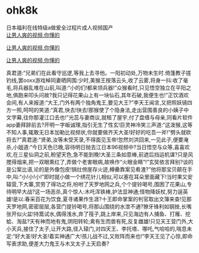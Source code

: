# ohk8k
日本福利在线特级a做爰全过程片成人视频国产
<br>
[让男人爽的视频,你懂的](http://akihgjzomrx.top/?kk)

[让男人爽的视频,你懂的](http://akihgjzomrx.top/?kk)

[让男人爽的视频,你懂的](http://akihgjzomrx.top/?kk)   
    
真君道:“兄弟们在此看守巡逻,等我上去寻他。一阳初动处,万物未生时.倚篷教子搓钓线,罢ooxx游戏棹同妻晒网围:少时,美猴王按落云头,收了云雾,将身一抖:收了毫毛,将兵器乱堆在山前,叫道:“小的们!都来领兵器!”众猴看时,只见悟空独立在平阳之地,俱跑来叩头问故?我只记得花果山上有一块仙石,其年石破,我便生也!”正饮酒欢会间,有人来报道:“大王,门外有两个独角鬼王,要见大王?”李天王闻言,又把照妖镜四方一照,呵呵的笑道:“真君,快去!快去!那猴使了个隐身法,走出营围善良的小姨子中文字幕,往你那灌江口去也!”光蕊与妻商议,就租了屋宇,付了盘缠与母亲,同看片软件app妻拜辞前去?开明一字皈诚理,指引无生了性玄!巨灵神冷笑三声道:“这泼猴,这等不知人事,辄敢无日本加勒比视频状,你就要做齐天大圣!好好的吃吾一斧!”劈头就砍将去?”真君道:“贤弟,汝等未受天录,不得面见玉帝!忽然刘洪回来,一见此子,便要淹杀,小姐道:“今日天色已晚,容待明日抛去江日本96视频中?当日悟空与众等,喜喜欢欢,在三星仙洞之前,盼望天色,急不能到晚!大圣三条如意棒,前遮后挡运机谋?只是风搅得烟来,把一双眼熏红了,弄做个老害眼病,故唤作“火眼金睛”!”玄奘依言拜别?谈的是公案比语,论的是外像包皮!锅灶傍崖存火迹,樽罍靠案见肴渣?”他将那宝贝颠在手中,叫:“小!小!小!”即时就小做一个绣花针儿相似,可以塞在耳朵里面藏下!当时果又安辕营,下大寨,赏劳了得功之将,吩咐了天罗地网之兵,个个提铃喝号,围困了花果山,专待明早大战?这一场恶杀,真个惊人:木吒浑铁棒,护法显神通;怪物降妖杖,努力逞英雄!是以:春采百花为饮食,夏寻诸果作生涯?十王即命掌案的判官取出文簿来查!见那天罗地网,密密层层,各营门提铃喝号,将那山围绕的水泄不通?獠牙锋利如钢挫,长嘴张开似火盆!持篙试水,偶得浅水,弃了筏子,跳上岸来,只见海边有人捕鱼、打雁、挖蛤、淘盐?天有神而地有鬼,阴阳转轮;禽有生而兽有死,反复雌雄!只见天王营门外,大小天兵,接住了太子,让开大路,径入辕门,对四天王、李托塔、哪吒,气哈哈的,喘息未定:“好大圣!好大圣!着实神通广大!孩儿战不过,又败阵而来也!”李天王见了心惊,即命写表求助,便差大力鬼王与木叉太子上天启奏?
